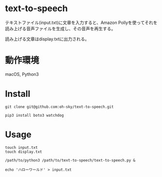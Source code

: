 # text-to-speech

テキストファイル(input.txt)に文章を入力すると、Amazon Pollyを使ってそれを読み上げる音声ファイルを生成し、その音声を再生する。

読み上げる文章はdisplay.txtに出力される。

# 動作環境

macOS, Python3

# Install

```
git clone git@github.com:oh-sky/text-to-speech.git

pip3 install boto3 watchdog
```

# Usage

```
touch input.txt
touch display.txt

/path/to/python3 /path/to/text-to-speech/text-to-speech.py &

echo 'ハローワールド' > input.txt
```

